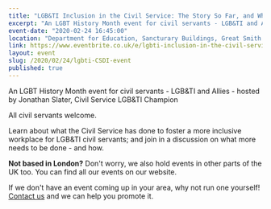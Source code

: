 ```yaml
---
title: "LGB&TI Inclusion in the Civil Service: The Story So Far, and Where Next?"
excerpt: "An LGBT History Month event for civil servants - LGB&TI and Allies - hosted by Jonathan Slater, Civil Service LGB&TI Champion." 
event-date: "2020-02-24 16:45:00"
location: "Department for Education, Sancturary Buildings, Great Smith Street, London, SW1P 3BT"
link: https://www.eventbrite.co.uk/e/lgbti-inclusion-in-the-civil-service-the-story-so-far-and-where-next-tickets-91157668039?utm_term=eventurl_text
layout: event
slug: /2020/02/24/lgbti-CSDI-event
published: true
---
```


An LGBT History Month event for civil servants - LGB&TI and Allies - hosted by Jonathan Slater, Civil Service LGB&TI Champion

All civil servants welcome. 

Learn about what the Civil Service has done to foster a more inclusive workplace for LGB&TI civil servants; and join in a discussion on what more needs to be done - and how.

**Not based in London?** Don't worry, we also hold events in other parts of the UK too. You can find all our events on our website.

If we don't have an event coming up in your area, why not run one yourself! [Contact us](/about/contact-us/) and we can help you promote it.
